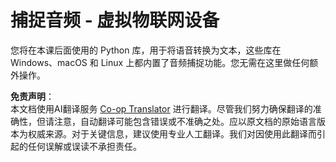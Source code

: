 <!--
CO_OP_TRANSLATOR_METADATA:
{
  "original_hash": "e4f2925acb211765889c3b51b9116ceb",
  "translation_date": "2025-08-25T00:34:25+00:00",
  "source_file": "6-consumer/lessons/1-speech-recognition/virtual-device-audio.md",
  "language_code": "zh"
}
-->
# 捕捉音频 - 虚拟物联网设备

您将在本课后面使用的 Python 库，用于将语音转换为文本，这些库在 Windows、macOS 和 Linux 上都内置了音频捕捉功能。您无需在这里做任何额外操作。

**免责声明**：  
本文档使用AI翻译服务 [Co-op Translator](https://github.com/Azure/co-op-translator) 进行翻译。尽管我们努力确保翻译的准确性，但请注意，自动翻译可能包含错误或不准确之处。应以原文档的原始语言版本为权威来源。对于关键信息，建议使用专业人工翻译。我们对因使用此翻译而引起的任何误解或误读不承担责任。